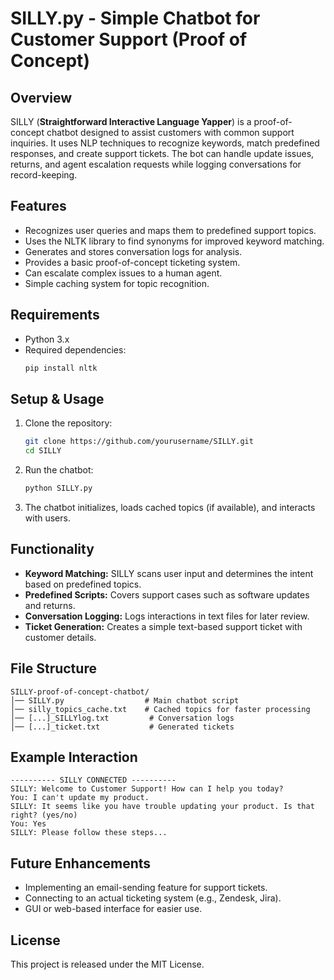 # SILLY.py - Simple Chatbot for Customer Support (Proof of Concept)

## Overview
SILLY (**Straightforward Interactive Language Yapper**) is a proof-of-concept chatbot designed to assist customers with common support inquiries. It uses NLP techniques to recognize keywords, match predefined responses, and create support tickets. The bot can handle update issues, returns, and agent escalation requests while logging conversations for record-keeping.

## Features
- Recognizes user queries and maps them to predefined support topics.
- Uses the NLTK library to find synonyms for improved keyword matching.
- Generates and stores conversation logs for analysis.
- Provides a basic proof-of-concept ticketing system.
- Can escalate complex issues to a human agent.
- Simple caching system for topic recognition.

## Requirements
- Python 3.x
- Required dependencies:
  ```sh
  pip install nltk
  ```

## Setup & Usage
1. Clone the repository:
   ```sh
   git clone https://github.com/yourusername/SILLY.git
   cd SILLY
   ```
2. Run the chatbot:
   ```sh
   python SILLY.py
   ```
3. The chatbot initializes, loads cached topics (if available), and interacts with users.

## Functionality
- **Keyword Matching:** SILLY scans user input and determines the intent based on predefined topics.
- **Predefined Scripts:** Covers support cases such as software updates and returns.
- **Conversation Logging:** Logs interactions in text files for later review.
- **Ticket Generation:** Creates a simple text-based support ticket with customer details.

## File Structure
```
SILLY-proof-of-concept-chatbot/
│── SILLY.py                  # Main chatbot script
│── silly_topics_cache.txt    # Cached topics for faster processing
│── [...]_SILLYlog.txt         # Conversation logs
│── [...]_ticket.txt           # Generated tickets
```

## Example Interaction
```
---------- SILLY CONNECTED ----------
SILLY: Welcome to Customer Support! How can I help you today?
You: I can't update my product.
SILLY: It seems like you have trouble updating your product. Is that right? (yes/no)
You: Yes
SILLY: Please follow these steps...
```

## Future Enhancements
- Implementing an email-sending feature for support tickets.
- Connecting to an actual ticketing system (e.g., Zendesk, Jira).
- GUI or web-based interface for easier use.

## License
This project is released under the MIT License.
